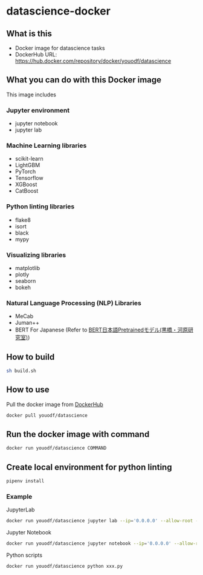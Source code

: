 # datascience-docker

## What is this

- Docker image for datascience tasks
- DockerHub URL: https://hub.docker.com/repository/docker/youodf/datascience

## What you can do with this Docker image

This image includes

### Jupyter environment

- jupyter notebook
- jupyter lab

### Machine Learning libraries

- scikit-learn
- LightGBM
- PyTorch
- Tensorflow
- XGBoost
- CatBoost

### Python linting libraries

- flake8
- isort
- black
- mypy

### Visualizing libraries

- matplotlib
- plotly
- seaborn
- bokeh

### Natural Language Processing (NLP) Libraries

- MeCab
- Juman++
- BERT For Japanese (Refer to [BERT日本語Pretrainedモデル(黒橋・河原研究室)](http://nlp.ist.i.kyoto-u.ac.jp/index.php?BERT%E6%97%A5%E6%9C%AC%E8%AA%9EPretrained%E3%83%A2%E3%83%87%E3%83%AB))

## How to build

```bash
sh build.sh
```

## How to use

Pull the docker image from [DockerHub](https://hub.docker.com/repository/docker/youodf/datascience)

```bash
docker pull youodf/datascience
```

## Run the docker image with command

```bash
docker run youodf/datascience COMMAND
```

## Create local environment for python linting

```bash
pipenv install
```

### Example

JupyterLab

```bash
docker run youodf/datascience jupyter lab --ip='0.0.0.0' --allow-root --no-browser
```

Jupyter Notebook

```bash
docker run youodf/datascience jupyter notebook --ip='0.0.0.0' --allow-root --no-browser
```

Python scripts

```bash
docker run youodf/datascience python xxx.py
```
